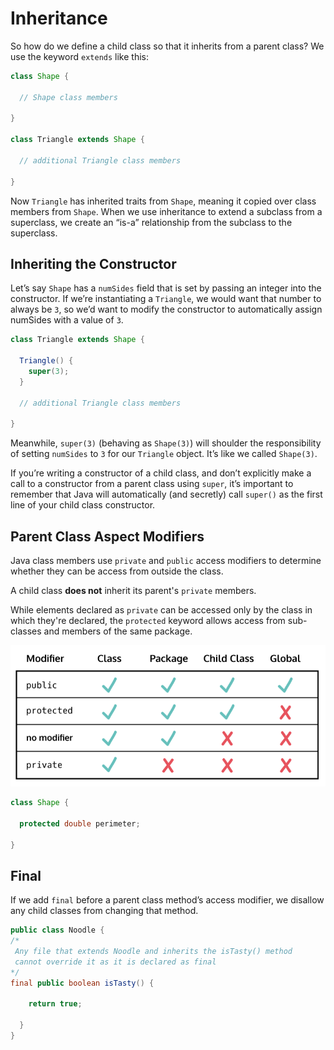 # Inheritance

So how do we define a child class so that it inherits from a parent class? We use the keyword `extends` like this:

```java
class Shape {
 
  // Shape class members
 
}
 
class Triangle extends Shape {
 
  // additional Triangle class members
 
}
```

Now `Triangle` has inherited traits from `Shape`, meaning it copied over class members from `Shape`. When we use inheritance to extend a subclass from a superclass, we create an “is-a” relationship from the subclass to the superclass.

## Inheriting the Constructor

Let’s say `Shape` has a `numSides` field that is set by passing an integer into the constructor. If we’re instantiating a `Triangle`, we would want that number to always be `3`, so we’d want to modify the constructor to automatically assign numSides with a value of `3`.

```java
class Triangle extends Shape {
 
  Triangle() {
    super(3);
  }
 
  // additional Triangle class members
 
}
```

Meanwhile, `super(3)` (behaving as `Shape(3)`) will shoulder the responsibility of setting `numSides` to `3` for our `Triangle` object. It’s like we called `Shape(3)`.

If you’re writing a constructor of a child class, and don’t explicitly make a call to a constructor from a parent class using `super`, it’s important to remember that Java will automatically (and secretly) call `super()` as the first line of your child class constructor.

## Parent Class Aspect Modifiers

Java class members use `private` and `public` access modifiers to determine whether they can be access from outside the class.

A child class **does not** inherit its parent's `private` members.

While elements declared as `private` can be accessed only by the class in which they're declared, the `protected` keyword allows access from sub-classes and members of the same package.

![assets/img4](/assets/img4.png)

```java
class Shape {
 
  protected double perimeter;
 
}
```

## Final

If we add `final` before a parent class method’s access modifier, we disallow any child classes from changing that method.

```java
public class Noodle {
/*
 Any file that extends Noodle and inherits the isTasty() method
 cannot override it as it is declared as final
*/
final public boolean isTasty() {
    
    return true;
    
  }
}
```


